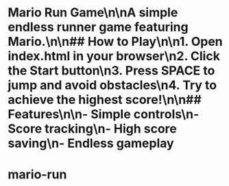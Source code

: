 # Mario Run Game\n\nA simple endless runner game featuring Mario.\n\n## How to Play\n\n1. Open index.html in your browser\n2. Click the Start button\n3. Press SPACE to jump and avoid obstacles\n4. Try to achieve the highest score!\n\n## Features\n\n- Simple controls\n- Score tracking\n- High score saving\n- Endless gameplay
# mario-run
